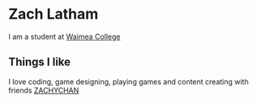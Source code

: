 # Zach Latham
I am a student at [Waimea College](https://waimea.school.nz)
## Things I like
I love coding, game designing, playing games and content creating with friends
[ZACHYCHAN](https://youtube.com/ZACHYCHANYT)
